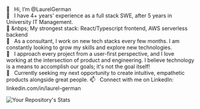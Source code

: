 👋  &nbsp; Hi, I’m @LaurelGerman\
🚀  &nbsp; I have 4+ years' experience as a full stack SWE, after 5 years in University IT Management.\
💪  &nbps; My strongest stack: React/Typescript frontend, AWS serverless backend\
🌱  &nbsp; As a consultant, I work on new tech stacks every few months. I am constantly looking to grow my skills and explore new technologies.\
🫶  &nbsp; I approach every project from a user-first perspective, and I love working at the intersection of product and engineering. I believe technology is a means to accomplish our goals; it's not the goal itself!\
💼  &nbsp; Currently seeking my next opportunity to create intuitive, empathetic products alongside great people.
📫  &nbsp; Connect with me on LinkedIn: linkedin.com/in/laurel-german

![Your Repository's Stats](https://github-readme-stats.vercel.app/api/top-langs/?username=LaurelGerman&theme=blue-green)

<!---
![Your Repository's Stats](https://github-readme-stats.vercel.app/api?username=LaurelGerman&show_icons=true)
--->

<!---
LaurelGerman/LaurelGerman is a ✨ special ✨ repository because its `README.md` (this file) appears on your GitHub profile.
You can click the Preview link to take a look at your changes.
--->
